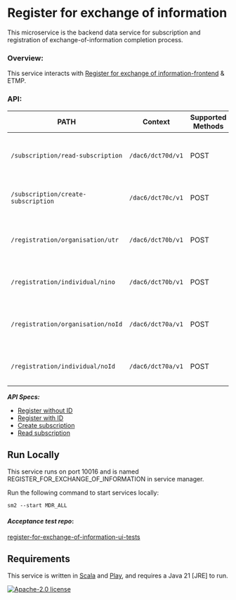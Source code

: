 # Register for exchange of information

This microservice is the backend data service for subscription and registration of exchange-of-information completion process.

### Overview:

This service interacts with [Register for exchange of information-frontend](https://github.com/hmrc/register-for-exchange-of-information-frontend) & ETMP.

### API:
| PATH | Context |  Supported Methods | Description |
|------|---------|--------------------|-------------|
|```/subscription/read-subscription``` |`/dac6/dct70d/v1`| POST | Reads subscription and returns subscriptionID -  |
|```/subscription/create-subscription``` |`/dac6/dct70c/v1`|POST | Creates subscription and returns subscriptionID |
|```/registration/organisation/utr``` |`/dac6/dct70b/v1`| POST | Sends registration for Organisation with ID |
|```/registration/individual/nino``` |`/dac6/dct70b/v1`| POST | Sends registration for Individual with ID |
|```/registration/organisation/noId``` |`/dac6/dct70a/v1`| POST | Sends registration for Organisation without ID |
|```/registration/individual/noId``` |`/dac6/dct70a/v1`| POST | Sends registration for Individual without ID |

***API Specs:***
- [Register without ID](https://confluence.tools.tax.service.gov.uk/display/DAC6/MDR+Specs?preview=/388662598/434373860/AEOI-DCT70a-1.10-EISAPISpecification-MDRCustomerRegistrationWithoutIdentifiertoETMP.pdf)
- [Register with ID](https://confluence.tools.tax.service.gov.uk/display/DAC6/MDR+Specs?preview=/388662598/434373864/AEOI-DCT70b-1.10-EISAPISpecification-MDRCustomerRegistrationWithIdentifiertoETMP.pdf)
- [Create subscription](https://confluence.tools.tax.service.gov.uk/display/DAC6/MDR+Specs?preview=/388662598/434373868/AEOI-DCT70c-1.10-EISAPISpecification-MDRCustomerSubscriptionCreate.pdf)
- [Read subscription](https://confluence.tools.tax.service.gov.uk/pages/viewpage.action?spaceKey=DAC6&title=MDR%20Specs&preview=/388662598/434373869/AEOI-DCT70d-1.2-EISAPISpecification-MDRSubscriptionDisplay.pdf)

## Run Locally

This service runs on port 10016 and is named REGISTER_FOR_EXCHANGE_OF_INFORMATION in service manager.

Run the following command to start services locally:

    sm2 --start MDR_ALL

#### *Acceptance test repo*:  
[register-for-exchange-of-information-ui-tests](https://github.com/hmrc/register-for-exchange-of-information-ui-tests)

## Requirements

This service is written in [Scala](http://www.scala-lang.org/) and [Play](http://playframework.com/), and requires a Java 21 [JRE] to run.

[![Apache-2.0 license](http://img.shields.io/badge/license-Apache-brightgreen.svg)](http://www.apache.org/licenses/LICENSE-2.0.html)

